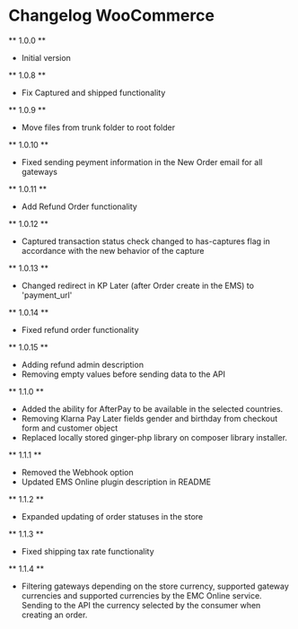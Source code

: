 # Changelog WooCommerce

** 1.0.0 **

* Initial version

** 1.0.8 **

* Fix Captured and shipped functionality

** 1.0.9 **

* Move files from trunk folder to root folder

** 1.0.10 **

* Fixed sending peyment information in the New Order email for all gateways

** 1.0.11 **

* Add Refund Order functionality

** 1.0.12 **

* Captured transaction status check changed to has-captures flag in accordance with the new behavior of the capture

** 1.0.13 **

* Changed redirect in KP Later (after Order create in the EMS) to 'payment_url'

** 1.0.14 **

* Fixed refund order functionality

** 1.0.15 **

* Adding refund admin description
* Removing empty values before sending data to the API

** 1.1.0 **

* Added the ability for AfterPay to be available in the selected countries.
* Removing Klarna Pay Later fields gender and birthday from checkout form and customer object
* Replaced locally stored ginger-php library on composer library installer.

** 1.1.1 **

* Removed the Webhook option
* Updated EMS Online plugin description in README

** 1.1.2 **

* Expanded updating of order statuses in the store

** 1.1.3 **

* Fixed shipping tax rate functionality

** 1.1.4 **

* Filtering gateways depending on the store currency, supported gateway currencies and supported currencies by the EMC Online service.
  Sending to the API the currency selected by the consumer when creating an order.